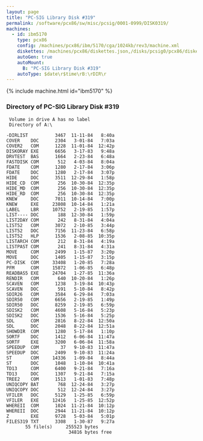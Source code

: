 ```yaml
---
layout: page
title: "PC-SIG Library Disk #319"
permalink: /software/pcx86/sw/misc/pcsig/0001-0999/DISK0319/
machines:
  - id: ibm5170
    type: pcx86
    config: /machines/pcx86/ibm/5170/cga/1024kb/rev3/machine.xml
    diskettes: /machines/pcx86/diskettes.json,/disks/pcsig0/pcx86/diskettes.json
    autoGen: true
    autoMount:
      B: "PC-SIG Library Disk #319"
    autoType: $date\r$time\rB:\rDIR\r
---
```


{% include machine.html id="ibm5170" %}

### Directory of PC-SIG Library Disk #319

     Volume in drive A has no label
     Directory of A:\

    -DIRLIST          3467  11-11-84   8:40a
    COVER    DOC      2304   3-01-84   7:03a
    COVER2   COM      1228  11-01-84  12:42p
    DISKORAY EXE      6656   3-17-83   9:48a
    DRVTEST  BAS      1664   2-23-84   6:48a
    FASTDISK COM       512   4-03-84   8:04a
    FDATE    COM      1280   2-17-84   3:06p
    FDATE    DOC      1280   2-17-84   3:07p
    HIDE     DOC      3511  12-29-84   1:58p
    HIDE_CD  COM       256  10-30-84  12:35p
    HIDE_MD  COM       256  10-30-84  12:35p
    HIDE_RD  COM       256  10-30-84  12:35p
    KNEW     DOC      7011  10-14-84   7:00p
    KNEW     EXE     23808  10-14-84   1:21a
    LABEL    LBR     10752   2-19-85   1:57p
    LIST---- DOC       188  12-30-84   1:59p
    LIST2DAY COM       242   8-31-84   4:04a
    LIST52   COM      3072   2-10-85   3:44p
    LIST52   DOC      7156  11-23-84   6:58p
    LIST52   HLP      1536   2-08-85  10:35p
    LISTARCH COM       212   8-31-84   4:19a
    LISTPAST COM       241   8-31-84   4:31a
    MOVE     COM      2499   1-15-87   3:20p
    MOVE     DOC      1405   1-15-87   3:15p
    PC-DISK  COM     33408   1-20-85   7:28a
    PFM      COM     15872   1-06-85   6:48p
    READBAS5 EXE     24704   1-27-85  11:36a
    RENDIR   COM       640  10-20-84   1:26p
    SCAVEN   COM      1238   3-19-84  10:43p
    SCAVEN   DOC       591   5-10-84   8:42p
    SDIR26   COM      3584   6-29-84   7:03a
    SDIR50   COM      6656   2-19-85   1:49p
    SDIR50   DOC      8259   2-19-85   6:59p
    SDISK2   COM      4608   5-16-84   5:23p
    SDISK2   DOC      1536   5-16-84   5:25p
    SDL      COM      2816   8-22-84  12:50a
    SDL      DOC      2048   8-22-84  12:51a
    SHOWDIR  COM      1280   5-17-84   1:10p
    SORTF    DOC      1412   6-06-84  11:47a
    SORTF    EXE      3200   6-06-84  11:58a
    SPEEDUP  COM        37   9-10-83  11:47a
    SPEEDUP  DOC      2409   9-10-83  11:24a
    ST       COM     14336   1-09-84   8:44a
    ST       DOC      1048   1-10-84  10:41a
    TD13     COM      6400   9-21-84   7:16a
    TD13     DOC      1307   9-21-84   7:15a
    TREE2    COM      1513   1-01-83   7:48p
    UNIQCOPY BAT       768  12-24-84   3:27p
    UNIQCOPY DOC       512  12-24-84   3:27p
    VFILER   DOC      5129   1-25-85   6:59p
    VFILER   EXE     12416   1-25-85  12:52p
    WHEREII  COM      1024  11-21-84  10:12p
    WHEREII  DOC      2944  11-21-84  10:12p
    Z        EXE      9728   5-03-84   5:01p
    FILES319 TXT      3308   1-30-87   9:27a
           55 file(s)     255523 bytes
                           34816 bytes free
